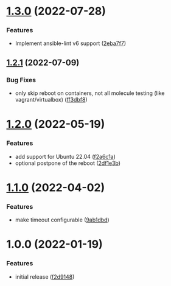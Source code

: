 # [1.3.0](https://github.com/de-it-krachten/ansible-role-reboot/compare/v1.2.1...v1.3.0) (2022-07-28)


### Features

* Implement ansible-lint v6 support ([2eba7f7](https://github.com/de-it-krachten/ansible-role-reboot/commit/2eba7f7a7ea2117ea33d1c7c3e24ac34561ab941))

## [1.2.1](https://github.com/de-it-krachten/ansible-role-reboot/compare/v1.2.0...v1.2.1) (2022-07-09)


### Bug Fixes

* only skip reboot on containers, not all molecule testing (like vagrant/virtualbox) ([ff3dbf8](https://github.com/de-it-krachten/ansible-role-reboot/commit/ff3dbf83f2b7825fd3c8d7c80fd21282d27a1fe1))

# [1.2.0](https://github.com/de-it-krachten/ansible-role-reboot/compare/v1.1.0...v1.2.0) (2022-05-19)


### Features

* add support for Ubuntu 22.04 ([f2a6c1a](https://github.com/de-it-krachten/ansible-role-reboot/commit/f2a6c1a2e61470ef46a1d3c3e4ef9c60cbd93680))
* optional postpone of the reboot ([2df1e3b](https://github.com/de-it-krachten/ansible-role-reboot/commit/2df1e3b44b34c9b79ea57b39b524958dc0daf68a))

# [1.1.0](https://github.com/de-it-krachten/ansible-role-reboot/compare/v1.0.0...v1.1.0) (2022-04-02)


### Features

* make timeout configurable ([9ab1dbd](https://github.com/de-it-krachten/ansible-role-reboot/commit/9ab1dbd4de73cbeff33accd82acdfbb324209d99))

# 1.0.0 (2022-01-19)


### Features

* initial release ([f2d9148](https://github.com/de-it-krachten/ansible-role-reboot/commit/f2d914837c9d5b374de2eb1492484e88d78170f0))
